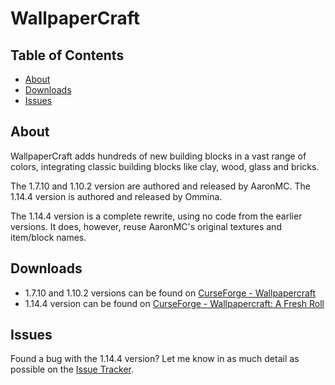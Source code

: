 # WallpaperCraft

## Table of Contents

* [About](#about)
* [Downloads](#downloads)
* [Issues](#issues)

## About

WallpaperCraft adds hundreds of new building blocks in a vast range of colors, integrating classic building blocks like clay, wood, glass and bricks.

The 1.7.10 and 1.10.2 version are authored and released by AaronMC.
The 1.14.4 version is authored and released by Ommina.

The 1.14.4 version is a complete rewrite, using no code from the earlier versions.  It does, however, reuse AaronMC's original textures and item/block names.

## Downloads

* 1.7.10 and 1.10.2 versions can be found on [CurseForge - Wallpapercraft](https://minecraft.curseforge.com/projects/wallpapercraft)
* 1.14.4 version can be found on [CurseForge - Wallpapercraft: A Fresh Roll](https://www.curseforge.com/minecraft/mc-mods/wallpapercraft-a-fresh-roll)

## Issues

Found a bug with the 1.14.4 version?  Let me know in as much detail as possible on the [Issue Tracker](https://github.com/Ommina/WallpaperCraft/issues).
